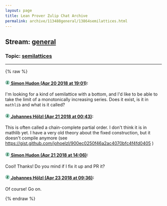 ```yaml
---
layout: page
title: Lean Prover Zulip Chat Archive 
permalink: archive/113488general/13864semilattices.html
---
```


## Stream: [general](index.html)
### Topic: [semilattices](13864semilattices.html)

---


{% raw %}
#### [![Click to go to Zulip](../../assets/img/zulip2.png) Simon Hudon (Apr 20 2018 at 19:01)](https://leanprover.zulipchat.com/#narrow/stream/113488-general/topic/semilattices/near/125457488):
I'm looking for a kind of semilattice with a bottom, and I'd like to be able to take the limit of a monotonically increasing series. Does it exist, is it in `mathlib` and what is it called?

#### [![Click to go to Zulip](../../assets/img/zulip2.png) Johannes Hölzl (Apr 21 2018 at 00:43)](https://leanprover.zulipchat.com/#narrow/stream/113488-general/topic/semilattices/near/125471273):
This is often called a chain-complete partial order. I don't think it is in mathlib yet. I have a very old theory about the fixed construction,  but it doesn't compile anymore (see https://gist.github.com/johoelzl/900ec0250f46a2ac4070bfc4f4fd0405 )

#### [![Click to go to Zulip](../../assets/img/zulip2.png) Simon Hudon (Apr 21 2018 at 14:06)](https://leanprover.zulipchat.com/#narrow/stream/113488-general/topic/semilattices/near/125491615):
Cool! Thanks! Do you mind if I fix it up and PR it?

#### [![Click to go to Zulip](../../assets/img/zulip2.png) Johannes Hölzl (Apr 23 2018 at 09:36)](https://leanprover.zulipchat.com/#narrow/stream/113488-general/topic/semilattices/near/125557833):
Of course! Go on.


{% endraw %}
